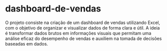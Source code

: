 # dashboard-de-vendas
O projeto consiste na criação de um dashboard de vendas utilizando Excel, com o objetivo de organizar e visualizar dados de forma clara e útil. A ideia é transformar dados brutos em informações visuais que permitam uma análise eficaz do desempenho de vendas e auxiliem na tomada de decisões baseadas em dados.

